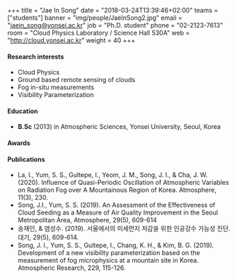 +++
title = "Jae In Song"
date = "2018-03-24T13:39:46+02:00"
teams = ["students"]
banner = "img/people/JaeInSong2.jpg"
email = "jaein_song@yonsei.ac.kr"
job = "Ph.D. student"
phone = "02-2123-7613"
room = "Cloud Physics Laboratory / Science Hall 530A"
web = "http://cloud.yonsei.ac.kr"
weight = 40
+++

#### Research interests
+ Cloud Physics
+ Ground based remote sensing of clouds
+ Fog in-situ measurements
+ Visibility Parameterization

#### Education
 + **B.Sc** (2013) in Atmospheric Sciences, Yonsei University, Seoul, Korea

#### Awards

#### Publications
+ La, I., Yum, S. S., Gultepe, I., Yeom, J. M., Song, J. I., & Cha, J. W. (2020). Influence of Quasi-Periodic Oscillation of Atmospheric Variables on Radiation Fog over A Mountainous Region of Korea. Atmosphere, 11(3), 230.
+ Song, J.I., Yum, S. S. (2019). An Assessment of the Effectiveness of Cloud Seeding as a Measure of Air Quality Improvement in the Seoul Metropolitan Area, Atmosphere, 29(5), 609-614
+ 송재인, & 염성수. (2019). 서울에서의 미세먼지 저감을 위한 인공강수 가능성 진단. 대기, 29(5), 609-614.
+ Song, J. I., Yum, S. S., Gultepe, I., Chang, K. H., & Kim, B. G. (2019). Development of a new visibility parameterization based on the measurement of fog microphysics at a mountain site in Korea. Atmospheric Research, 229, 115-126.
